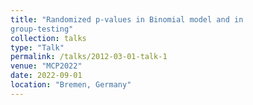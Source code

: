 ```yaml
---
title: "Randomized p-values in Binomial model and in
group-testing"
collection: talks
type: "Talk"
permalink: /talks/2012-03-01-talk-1
venue: "MCP2022"
date: 2022-09-01
location: "Bremen, Germany"
---
```


